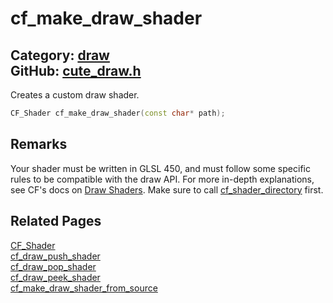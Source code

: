 [//]: # (This file is automatically generated by Cute Framework's docs parser.)
[//]: # (Do not edit this file by hand!)
[//]: # (See: https://github.com/RandyGaul/cute_framework/blob/master/samples/docs_parser.cpp)
[](../header.md ':include')

# cf_make_draw_shader

Category: [draw](/api_reference?id=draw)  
GitHub: [cute_draw.h](https://github.com/RandyGaul/cute_framework/blob/master/include/cute_draw.h)  
---

Creates a custom draw shader.

```cpp
CF_Shader cf_make_draw_shader(const char* path);
```

## Remarks

Your shader must be written in GLSL 450, and must follow some specific rules to be compatible with the draw API. For more in-depth explanations,
see CF's docs on [Draw Shaders](https://randygaul.github.io/cute_framework/#/topics/drawing?id=shaders). Make sure to call [cf_shader_directory](/graphics/cf_shader_directory.md) first.

## Related Pages

[CF_Shader](/graphics/cf_shader.md)  
[cf_draw_push_shader](/draw/cf_draw_push_shader.md)  
[cf_draw_pop_shader](/draw/cf_draw_pop_shader.md)  
[cf_draw_peek_shader](/draw/cf_draw_peek_shader.md)  
[cf_make_draw_shader_from_source](/draw/cf_make_draw_shader_from_source.md)  
